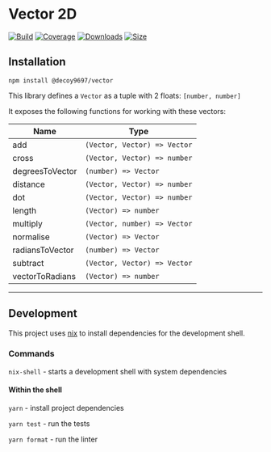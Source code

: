 # Vector 2D

[![Build][build-badge]][build]
[![Coverage][coverage-badge]][coverage]
[![Downloads][downloads-badge]][downloads]
[![Size][size-badge]][size]

## Installation

```
npm install @decoy9697/vector
```

This library defines a `Vector` as a tuple with 2 floats: `[number, number]`

It exposes the following functions for working with these vectors:

| Name            | Type                         |
| --------------- | ---------------------------- |
| add             | `(Vector, Vector) => Vector` |
| cross           | `(Vector, Vector) => number` |
| degreesToVector | `(number) => Vector`         |
| distance        | `(Vector, Vector) => number` |
| dot             | `(Vector, Vector) => number` |
| length          | `(Vector) => number`         |
| multiply        | `(Vector, number) => Vector` |
| normalise       | `(Vector) => Vector`         |
| radiansToVector | `(number) => Vector`         |
| subtract        | `(Vector, Vector) => Vector` |
| vectorToRadians | `(Vector) => number`         |

---

## Development

This project uses [nix](https://nixos.org/) to install dependencies for the development shell.

### Commands

`nix-shell` - starts a development shell with system dependencies

#### Within the shell

`yarn` - install project dependencies

`yarn test` - run the tests

`yarn format` - run the linter

<!-- Definitions -->

[build-badge]: https://github.com/craigdallimore/vector/workflows/main/badge.svg
[build]: https://github.com/craigdallimore/vector/actions
[coverage-badge]: https://img.shields.io/codecov/c/github/craigdallimore/vector.svg
[coverage]: https://codecov.io/github/craigdallimore/vector
[downloads-badge]: https://img.shields.io/npm/dm/@decoy9697/vector.svg
[downloads]: https://www.npmjs.com/package/@decoy9697/vector
[size-badge]: https://img.shields.io/bundlephobia/minzip/@decoy9697/vector.svg
[size]: https://bundlephobia.com/result?p=@decoy9697/vector
